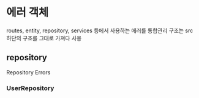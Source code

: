# 에러 객체

routes, entity, repository, services 등에서 사용하는 에러를 통합관리
구조는 src 하단의 구조를 그대로 가져다 사용

## repository

Repository Errors

### UserRepository
